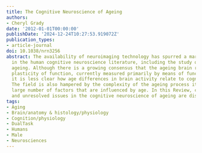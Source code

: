 ```yaml
---
title: The Cognitive Neuroscience of Ageing
authors:
- Cheryl Grady
date: '2012-01-01T00:00:00'
publishDate: '2024-12-24T10:27:53.919072Z'
publication_types:
- article-journal
doi: 10.1038/nrn3256
abstract: The availability of neuroimaging technology has spurred a marked increase
  in the human cognitive neuroscience literature, including the study of cognitive
  ageing. Although there is a growing consensus that the ageing brain retains considerable
  plasticity of function, currently measured primarily by means of functional MRI,
  it is less clear how age differences in brain activity relate to cognitive performance.
  The field is also hampered by the complexity of the ageing process itself and the
  large number of factors that are influenced by age. In this Review, current trends
  and unresolved issues in the cognitive neuroscience of ageing are discussed.
tags:
- Aging
- Brain/anatomy & histology/physiology
- Cognition/physiology
- DualTask
- Humans
- Male
- Neurosciences
---
```

